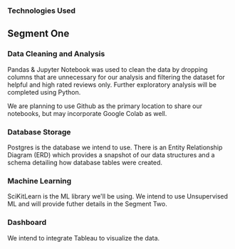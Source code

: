 ### Technologies Used

## Segment One

### Data Cleaning and Analysis
Pandas & Jupyter Notebook was used to clean the data by dropping columns that are unnecessary for our analysis and filtering the dataset for helpful and high rated reviews only.  Further exploratory analysis will be completed using Python.

We are planning to use Github as the primary location to share our notebooks, but may incorporate Google Colab as well.

### Database Storage
Postgres is the database we intend to use.
There is an Entity Relationship Diagram (ERD) which provides a snapshot of our data structures and a schema detailing how database tables were created.

### Machine Learning
SciKitLearn is the ML library we'll be using.  We intend to use Unsupervised ML and will provide futher details in the Segment Two.


### Dashboard
We intend to integrate Tableau to visualize the data.

